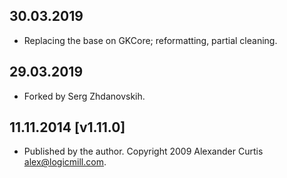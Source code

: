 
## 30.03.2019
- Replacing the base on GKCore; reformatting, partial cleaning.

## 29.03.2019
- Forked by Serg Zhdanovskih. 

## 11.11.2014 [v1.11.0]
- Published by the author. Copyright 2009 Alexander Curtis <alex@logicmill.com>.
